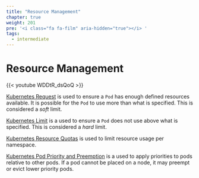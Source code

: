```yaml
---
title: "Resource Management"
chapter: true
weight: 201
pre: '<i class="fa fa-film" aria-hidden="true"></i> '
tags:
  - intermediate
---
```


# Resource Management

{{< youtube WDDtR_dsQoQ >}}

[Kubernetes Request](https://kubernetes.io/docs/concepts/configuration/manage-resources-containers/#requests-and-limits) is used to ensure a `Pod` has enough defined resources available. It is possible for the `Pod` to use more than what is specified. This is considered a *soft* limit. 

[Kubernetes Limit](https://kubernetes.io/docs/concepts/configuration/manage-resources-containers/#requests-and-limits)  is a used to ensure a `Pod`  does not use above what is specified. This is considered a *hard* limit. 

[Kubernetes Resource Quotas](https://kubernetes.io/docs/concepts/policy/resource-quotas/) is used to limit resource usage per namespace. 

[Kubernetes Pod Priority and Preemption](https://kubernetes.io/docs/concepts/configuration/pod-priority-preemption/) is a used to apply priorities to pods relative to other pods. If a pod cannot be placed on a node, it may preempt or evict lower priority pods. 


